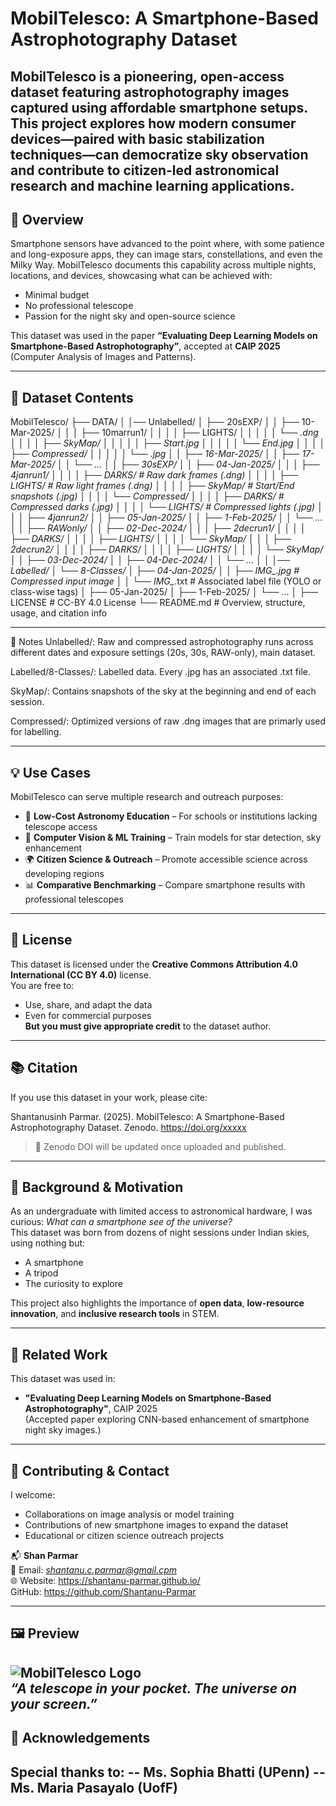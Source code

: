 # MobilTelesco: A Smartphone-Based Astrophotography Dataset

MobilTelesco is a pioneering, open-access dataset featuring astrophotography images captured using **affordable smartphone setups**. This project explores how modern consumer devices—paired with basic stabilization techniques—can democratize sky observation and contribute to citizen-led astronomical research and machine learning applications.
---

## 🌌 Overview

Smartphone sensors have advanced to the point where, with some patience and long-exposure apps, they can image stars, constellations, and even the Milky Way. MobilTelesco documents this capability across multiple nights, locations, and devices, showcasing what can be achieved with:
- Minimal budget
- No professional telescope
- Passion for the night sky and open-source science

This dataset was used in the paper **“Evaluating Deep Learning Models on Smartphone-Based Astrophotography”**, accepted at **CAIP 2025** (Computer Analysis of Images and Patterns).

---

## 📁 Dataset Contents

MobilTelesco/
├── DATA/
│
│── Unlabelled/
│   ├── 20sEXP/
│   │   ├── 10-Mar-2025/
│   │   │   ├── 10marrun1/
│   │   │   │   ├── LIGHTS/
│   │   │   │   │   └── *.dng
│   │   │   │   ├── SkyMap/
│   │   │   │   │   ├── Start.jpg
│   │   │   │   │   └── End.jpg
│   │   │   │   ├── Compressed/
│   │   │   │   │   └── *.jpg
│   │   ├── 16-Mar-2025/
│   │   ├── 17-Mar-2025/
│   │   └── ...
│
│   ├── 30sEXP/
│   │   ├── 04-Jan-2025/
│   │   │   ├── 4janrun1/
│   │   │   │   ├── DARKS/         # Raw dark frames (.dng)
│   │   │   │   ├── LIGHTS/        # Raw light frames (.dng)
│   │   │   │   ├── SkyMap/        # Start/End snapshots (.jpg)
│   │   │   │   └── Compressed/
│   │   │   │       ├── DARKS/     # Compressed darks (.jpg)
│   │   │   │       └── LIGHTS/    # Compressed lights (.jpg)
│   │   │   ├── 4janrun2/
│   │   ├── 05-Jan-2025/
│   │   ├── 1-Feb-2025/
│   │   └── ...
│
│   ├── RAWonly/
│   │   ├── 02-Dec-2024/
│   │   │   ├── 2decrun1/
│   │   │   │   ├── DARKS/
│   │   │   │   ├── LIGHTS/
│   │   │   │   └── SkyMap/
│   │   │   ├── 2decrun2/
│   │   │   │   ├── DARKS/
│   │   │   │   ├── LIGHTS/
│   │   │   │   └── SkyMap/
│   │   ├── 03-Dec-2024/
│   │   ├── 04-Dec-2024/
│   │   └── ...
│
│
│── Labelled/
│   └── 8-Classes/
│       ├── 04-Jan-2025/
│       │   ├── IMG_*.jpg         # Compressed input image
│       │   └── IMG_*.txt         # Associated label file (YOLO or class-wise tags)
│       ├── 05-Jan-2025/
│       ├── 1-Feb-2025/
│       └── ...
│
├── LICENSE         # CC-BY 4.0 License
└── README.md       # Overview, structure, usage, and citation info


---

🧾 Notes
Unlabelled/: Raw and compressed astrophotography runs across different dates and exposure settings (20s, 30s, RAW-only), main dataset.

Labelled/8-Classes/: Labelled data. Every .jpg has an associated .txt file.

SkyMap/: Contains snapshots of the sky at the beginning and end of each session.

Compressed/: Optimized versions of raw .dng images that are primarly used for labelling. 

---

## 💡 Use Cases
MobilTelesco can serve multiple research and outreach purposes:
- 📸 **Low-Cost Astronomy Education** – For schools or institutions lacking telescope access
- 🤖 **Computer Vision & ML Training** – Train models for star detection, sky enhancement
- 🌍 **Citizen Science & Outreach** – Promote accessible science across developing regions
- 📊 **Comparative Benchmarking** – Compare smartphone results with professional telescopes

---

## 📜 License

This dataset is licensed under the **Creative Commons Attribution 4.0 International (CC BY 4.0)** license.  
You are free to:
- Use, share, and adapt the data
- Even for commercial purposes  
**But you must give appropriate credit** to the dataset author.
---

## 📚 Citation

If you use this dataset in your work, please cite:

Shantanusinh Parmar. (2025). MobilTelesco: A Smartphone-Based Astrophotography Dataset. Zenodo. https://doi.org/xxxxx

> 📌 Zenodo DOI will be updated once uploaded and published.

---

## 🚀 Background & Motivation

As an undergraduate with limited access to astronomical hardware, I was curious: *What can a smartphone see of the universe?*  
This dataset was born from dozens of night sessions under Indian skies, using nothing but:
- A smartphone
- A tripod
- The curiosity to explore

This project also highlights the importance of **open data**, **low-resource innovation**, and **inclusive research tools** in STEM.

---

## 🧠 Related Work

This dataset was used in:
- **"Evaluating Deep Learning Models on Smartphone-Based Astrophotography"**, CAIP 2025  
(Accepted paper exploring CNN-based enhancement of smartphone night sky images.)

---

## 🤝 Contributing & Contact

I welcome:
- Collaborations on image analysis or model training
- Contributions of new smartphone images to expand the dataset
- Educational or citizen science outreach projects

📬 **Shan Parmar**  
📧 Email: *shantanu.c.parmar@gmail.cpm*  
🌐 Website: https://shantanu-parmar.github.io/  
GitHub: https://github.com/Shantanu-Parmar

---

## 🖼️ Preview

![MobilTelesco Logo](mobiltelesco-logo.png)  
*“A telescope in your pocket. The universe on your screen.”*
---

## 🙏 Acknowledgements

Special thanks to:
-- Ms. Sophia Bhatti (UPenn)
-- Ms. Maria Pasayalo (UofF)
---
